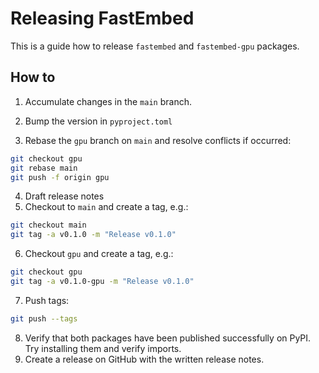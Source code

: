 # Releasing FastEmbed

This is a guide how to release `fastembed` and `fastembed-gpu` packages.

## How to

1. Accumulate changes in the `main` branch.
2. Bump the version in `pyproject.toml`

3. Rebase the `gpu` branch on `main` and resolve conflicts if occurred:

```bash
git checkout gpu
git rebase main
git push -f origin gpu
```

4. Draft release notes
5. Checkout to `main` and create a tag, e.g.:

```bash
git checkout main
git tag -a v0.1.0 -m "Release v0.1.0"
```

6. Checkout `gpu` and create a tag, e.g.:

```bash
git checkout gpu
git tag -a v0.1.0-gpu -m "Release v0.1.0"
```

7. Push tags:

```bash
git push --tags
```

8. Verify that both packages have been published successfully on PyPI. Try installing them and verify imports.
9. Create a release on GitHub with the written release notes.

